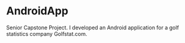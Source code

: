 AndroidApp
==========

Senior Capstone Project.  I developed an Android application for a golf statistics company Golfstat.com.
